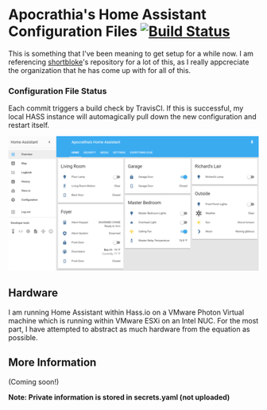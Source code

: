 # Apocrathia's Home Assistant Configuration Files [![Build Status](https://travis-ci.org/Apocrathia/home-assistant-config.svg?branch=master)](https://travis-ci.org/Apocrathia/home-assistant-config)

This is something that I've been meaning to get setup for a while now.
I am referencing [shortbloke](https://github.com/shortbloke/home_assistant_config)'s repository for a lot of this, as I really appcreciate the organization that he has come up with for all of this.

### Configuration File Status 
Each commit triggers a build check by TravisCI. If this is successful, my local HASS instance will automagically pull down the new configuration and restart itself.

![My Home Assistant Default View](images/default_view.png)

## Hardware
I am running Home Assistant within Hass.io on a VMware Photon Virtual machine which is running within VMware ESXi on an Intel NUC. For the most part, I have attempted to abstract as much hardware from the equation as possible.

## More Information
(Coming soon!)

**Note: Private information is stored in secrets.yaml (not uploaded)**